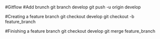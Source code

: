 #Gitflow 
#Add brunch
git branch develop
git push -u origin develop

#Creating a feature branch 
git checkout develop
git checkout -b feature_branch

#Finishing a feature branch 
git checkout develop
git merge feature_branch







